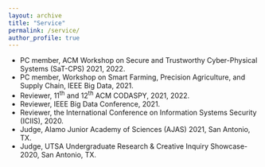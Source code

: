 ```yaml
---
layout: archive
title: "Service"
permalink: /service/
author_profile: true
---
```


- PC member, ACM Workshop on Secure and Trustworthy Cyber-Physical Systems (SaT-CPS) 2021, 2022.
- PC member, Workshop on Smart Farming, Precision Agriculture, and Supply Chain, IEEE Big Data, 2021.
- Reviewer, 11<sup>th</sup> and 12<sup>th</sup> ACM CODASPY, 2021, 2022.
- Reviewer, IEEE Big Data Conference, 2021.
- Reviewer, the International Conference on Information Systems Security (ICIIS), 2020.
- Judge, Alamo Junior Academy of Sciences (AJAS) 2021, San Antonio, TX.
- Judge, UTSA Undergraduate Research & Creative Inquiry Showcase-2020, San Antonio, TX.
